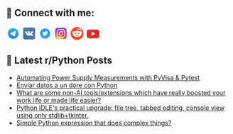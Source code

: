 ## 🔎 Connect with me:
[<img src="https://github.com/bullbesh/bullbesh/blob/main/images/Telegram.png" width="32" height="32" />](https://t.me/bullbesh)
[<img src="https://github.com/bullbesh/bullbesh/blob/main/images/VK.png" width="32" height="32" />](https://vk.com/bullbesh)
[<img src="https://github.com/bullbesh/bullbesh/blob/main/images/Twitter.png" width="32" height="32" />](https://twitter.com/bullbesh1)
[<img src="https://github.com/bullbesh/bullbesh/blob/main/images/Instagram.png" width="32" height="32" />](https://www.instagram.com/bullbesh)
[<img src="https://github.com/bullbesh/bullbesh/blob/main/images/Reddit.png" width="32" height="32" />](https://www.reddit.com/user/bullbesh)
[<img src="https://github.com/bullbesh/bullbesh/blob/main/images/YouTube.png" width="32" height="32" />](https://www.youtube.com/channel/UCtfjRs6uzgq5mfm8S06WTcg)

## 📕 Latest r/Python Posts
<!-- BLOG-POST-LIST:START -->
- [Automating Power Supply Measurements with PyVisa &amp; Pytest](https://www.reddit.com/r/Python/comments/1n9urtc/automating_power_supply_measurements_with_pyvisa/)
- [Enviar datos a un dore con Python](https://www.reddit.com/r/Python/comments/1n9uatt/enviar_datos_a_un_dore_con_python/)
- [What are some non-AI tools/extensions which have really boosted your work life or made life easier?](https://www.reddit.com/r/Python/comments/1n9qlkv/what_are_some_nonai_toolsextensions_which_have/)
- [Python IDLE&#39;s practical upgrade: file tree, tabbed editing, console view using only stdlib+tkinter.](https://www.reddit.com/r/Python/comments/1n9q2p1/python_idles_practical_upgrade_file_tree_tabbed/)
- [Simple Python expression that does complex things?](https://www.reddit.com/r/Python/comments/1n9ov57/simple_python_expression_that_does_complex_things/)
<!-- BLOG-POST-LIST:END -->
